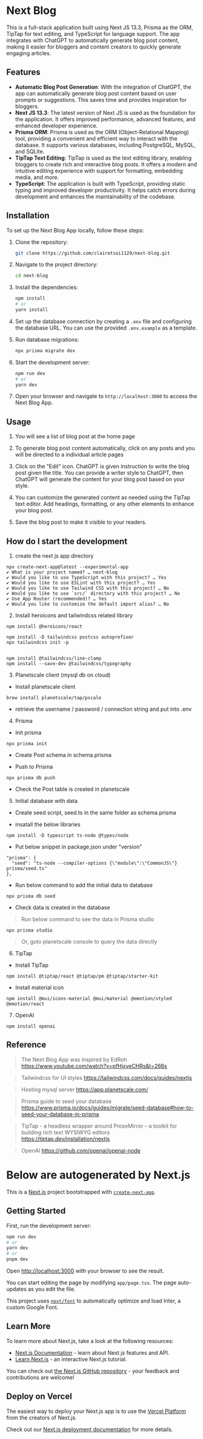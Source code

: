 # Next Blog

This is a full-stack application built using Next JS 13.3, Prisma as the ORM, TipTap for text editing, and TypeScript for language support. The app integrates with ChatGPT to automatically generate blog post content, making it easier for bloggers and content creators to quickly generate engaging articles.

## Features

- **Automatic Blog Post Generation**: With the integration of ChatGPT, the app can automatically generate blog post content based on user prompts or suggestions. This saves time and provides inspiration for bloggers.
- **Next JS 13.3**: The latest version of Next JS is used as the foundation for the application. It offers improved performance, advanced features, and enhanced developer experience.
- **Prisma ORM**: Prisma is used as the ORM (Object-Relational Mapping) tool, providing a convenient and efficient way to interact with the database. It supports various databases, including PostgreSQL, MySQL, and SQLite.
- **TipTap Text Editing**: TipTap is used as the text editing library, enabling bloggers to create rich and interactive blog posts. It offers a modern and intuitive editing experience with support for formatting, embedding media, and more.
- **TypeScript**: The application is built with TypeScript, providing static typing and improved developer productivity. It helps catch errors during development and enhances the maintainability of the codebase.

## Installation

To set up the Next Blog App locally, follow these steps:

1. Clone the repository:

   ```bash
   git clone https://github.com/clairetsoi1129/next-blog.git
   ```

2. Navigate to the project directory:

   ```bash
   cd next-blog
   ```

3. Install the dependencies:

   ```bash
   npm install
   # or
   yarn install
   ```

4. Set up the database connection by creating a `.env` file and configuring the database URL. You can use the provided `.env.example` as a template.

5. Run database migrations:

   ```bash
   npx prisma migrate dev
   ```

6. Start the development server:

   ```bash
   npm run dev
   # or
   yarn dev
   ```

7. Open your browser and navigate to `http://localhost:3000` to access the Next Blog App.

## Usage

1. You will see a list of blog post at the home page

2. To generate blog post content automatically, click on any posts and you will be directed to a individual article pages

3. Click on the "Edit" icon. ChatGPT is given instruction to write the blog post given the title. You can provide a writer style to ChatGPT, then ChatGPT will generate the content for your blog post based on your style.

4. You can customize the generated content as needed using the TipTap text editor. Add headings, formatting, or any other elements to enhance your blog post.

5. Save the blog post to make it visible to your readers.

## How do I start the development

1. create the next js app directory

```
npx create-next-app@latest --experimental-app
✔ What is your project named? … next-blog
✔ Would you like to use TypeScript with this project? … Yes
✔ Would you like to use ESLint with this project? … Yes
✔ Would you like to use Tailwind CSS with this project? … No
✔ Would you like to use `src/` directory with this project? … No
✔ Use App Router (recommended)? … Yes
✔ Would you like to customize the default import alias? … No
```

2. Install heroicons and tailwindcss related library

```
npm install @heroicons/react

npm install -D tailwindcss postcss autoprefixer
npx tailwindcss init -p


npm install @tailwindcss/line-clamp
npm install --save-dev @tailwindcss/typography
```

3. Planetscale client (mysql db on cloud)

- Install planetscale client

```
brew install planetscale/tap/pscale
```

- retrieve the username / password / connection string and put into .env

4. Prisma

- Init prisma

```
npx prisma init
```

- Create Post schema in schema.prisma

- Push to Prisma

```
npx prisma db push
```

- Check the Post table is created in planetscale

5. Initial database with data

- Create seed script, seed.ts in the same folder as schema.prisma

- insatall the below libraries

```
npm install -D typescript ts-node @types/node
```

- Put below snippet in package.json under "version"

```
"prisma": {
  "seed": "ts-node --compiler-options {\"module\":\"CommonJS\"} prisma/seed.ts"
},
```

- Run below command to add the initial data to database

```
npx prisma db seed
```

- Check data is created in the database

> Run below command to see the data in Prisma studio

```
npx prisma studio
```

> Or, goto planetscale console to query the data directly

6. TipTap

- Install TipTap

```
npm install @tiptap/react @tiptap/pm @tiptap/starter-kit
```

- Install material icon

```
npm install @mui/icons-material @mui/material @emotion/styled @emotion/react

```

7. OpenAI

```
npm install openai
```

## Reference

> The Next Blog App was inspired by EdRoh
> https://www.youtube.com/watch?v=pfHjxyeCHRs&t=266s

> Tailwindcss for UI styles
> https://tailwindcss.com/docs/guides/nextjs

> Hosting mysql server
> https://app.planetscale.com/

> Prisma guide to seed your database
> https://www.prisma.io/docs/guides/migrate/seed-database#how-to-seed-your-database-in-prisma

> TipTap - a headless wrapper around ProseMirror – a toolkit for building rich text WYSIWYG editors
> https://tiptap.dev/installation/nextjs

> OpenAI
> https://github.com/openai/openai-node

# Below are autogenerated by Next.js

This is a [Next.js](https://nextjs.org/) project bootstrapped with [`create-next-app`](https://github.com/vercel/next.js/tree/canary/packages/create-next-app).

## Getting Started

First, run the development server:

```bash
npm run dev
# or
yarn dev
# or
pnpm dev
```

Open [http://localhost:3000](http://localhost:3000) with your browser to see the result.

You can start editing the page by modifying `app/page.tsx`. The page auto-updates as you edit the file.

This project uses [`next/font`](https://nextjs.org/docs/basic-features/font-optimization) to automatically optimize and load Inter, a custom Google Font.

## Learn More

To learn more about Next.js, take a look at the following resources:

- [Next.js Documentation](https://nextjs.org/docs) - learn about Next.js features and API.
- [Learn Next.js](https://nextjs.org/learn) - an interactive Next.js tutorial.

You can check out [the Next.js GitHub repository](https://github.com/vercel/next.js/) - your feedback and contributions are welcome!

## Deploy on Vercel

The easiest way to deploy your Next.js app is to use the [Vercel Platform](https://vercel.com/new?utm_medium=default-template&filter=next.js&utm_source=create-next-app&utm_campaign=create-next-app-readme) from the creators of Next.js.

Check out our [Next.js deployment documentation](https://nextjs.org/docs/deployment) for more details.
